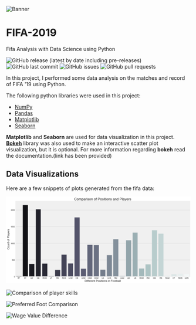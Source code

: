 <!-- Add banner here -->
![Banner](https://github.com/abukimemia/FIFA-2019/Assets/Images/copertina_bianca_neutra_fifa_19.png)

<!-- Project Title -->
# FIFA-2019
Fifa Analysis with Data Science using Python

<!-- Add buttons here -->
![GitHub release (latest by date including pre-releases)](https://img.shields.io/github/v/release/abukimemia/FIFA-2019?include_prereleases)
![GitHub last commit](https://img.shields.io/github/last-commit/abukimemia/FIFA-2019)
![GitHub issues](https://img.shields.io/github/issues-raw/abukimemia/FIFA-2019)
![GitHub pull requests](https://img.shields.io/github/issues-pr/abukimemia/FIFA-2019)

<!-- Describe the project in brief -->
In this project, I performed some data analysis on the matches and record of FIFA '19 using Python.

The following python libraries were used in this project:
* [NumPy](https://numpy.org/doc/stable/user/quickstart.html)
* [Pandas](https://pandas.pydata.org/docs/user_guide/index.html)
* [Matplotlib](https://matplotlib.org/stable/tutorials/introductory/usage.html)
* [Seaborn](https://seaborn.pydata.org/tutorial.html)

**Matplotlib** and **Seaborn** are used for data visualization in this project. 
**[Bokeh](https://docs.bokeh.org/en/latest/)** library was also used to make an interactive scatter plot visualization, but it is optional. For more information regarding **bokeh** read the documentation.(link has been provided)

## Data Visualizations
Here are a few snippets of plots generated from the fifa data:

![Player Positions Comparison](/Assets/Images/player_positions.png?raw=true)

![Comparison of player skills](https://github.com/abukimemia/FIFA-2019/Assets/Images/playerskills_comparison.png)

![Preferred Foot Comparison](https://github.com/abukimemia/FIFA-2019/Assets/Images/preffered_foot.png)

![Wage Value Difference](https://github.com/abukimemia/FIFA-2019/Assets/Images/WageValue_scatterplot.png)

